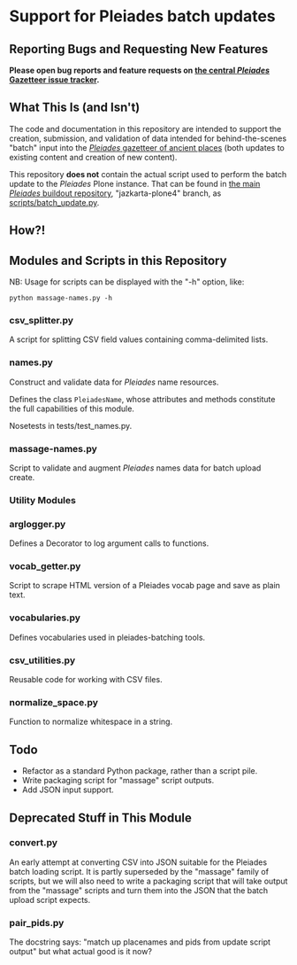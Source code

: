 # Support for Pleiades batch updates

## Reporting Bugs and Requesting New Features

**Please open bug reports and feature requests on [the central *Pleiades* Gazetteer issue tracker](https://github.com/isawnyu/pleiades-gazetteer/issues).**

## What This Is (and Isn't)

The code and documentation in this repository are intended to support the creation, submission, and validation of data intended for behind-the-scenes "batch" input into the [*Pleiades* gazetteer of ancient places](https://pleiades.stoa.org) (both updates to existing content and creation of new content). 

This repository **does not** contain the actual script used to perform the batch update to the *Pleiades* Plone instance. That can be found in [the main *Pleiades* buildout repository](https://github.com/isawnyu/pleiades3-buildout), "jazkarta-plone4" branch, as [scripts/batch_update.py](https://github.com/isawnyu/pleiades3-buildout/tree/jazkarta-plone4/scripts). 

## How?!

## Modules and Scripts in this Repository

NB: Usage for scripts can be displayed with the "-h" option, like:

```
python massage-names.py -h
```

### csv_splitter.py

A script for splitting CSV field values containing comma-delimited lists.

### names.py

Construct and validate data for *Pleiades* name resources.

Defines the class ```PleiadesName```, whose attributes and methods constitute the full capabilities of this module.

Nosetests in tests/test_names.py. 

### massage-names.py

Script to validate and augment *Pleiades* names data for batch upload create.

### Utility Modules

### arglogger.py

Defines a Decorator to log argument calls to functions.

### vocab_getter.py

Script to scrape HTML version of a Pleiades vocab page and save as plain text.

### vocabularies.py

Defines vocabularies used in pleiades-batching tools.

### csv_utilities.py

Reusable code for working with CSV files.

### normalize_space.py

Function to normalize whitespace in a string.

## Todo

 - Refactor as a standard Python package, rather than a script pile.
 - Write packaging script for "massage" script outputs.
 - Add JSON input support.

## Deprecated Stuff in This Module

### convert.py

An early attempt at converting CSV into JSON suitable for the Pleiades batch loading script. It is partly superseded by the "massage" family of scripts, but we will also need to write a packaging script that will take output from the "massage" scripts and turn them into the JSON that the batch upload script expects.

### pair_pids.py

The docstring says: "match up placenames and pids from update script output" but what actual good is it now?


